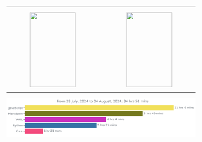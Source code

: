 ***

<p align="center">
    <span style="display: flex; justify-content: center; gap: 10px; align-items: center;">
        <img style="width: 49%; height: 200px; object-fit: cover;" src="https://github-readme-stats.vercel.app/api?username=JW5123&show_icons=true&theme=nightowl">
        <img style="width: 49%; height: 200px; object-fit: cover;" src="https://github-readme-stats.vercel.app/api/top-langs/?username=JW5123&theme=nightowl&layout=compact&langs_count=8">
    </span>
</p>

***

<img src="https://github.com/JW5123/JW5123/blob/main/images/stat.svg" alt="JW5123 WakaTime Activity">
